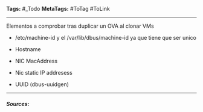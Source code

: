 **Tags:** #_Todo
**MetaTags:** #ToTag #ToLink 
- - -


Elementos a comprobar tras duplicar un OVA al clonar VMs
-  /etc/machine-id y el /var/lib/dbus/machine-id 
ya que tiene que ser unico

-  Hostname

-  NIC MacAddress

- Nic static IP addresess

- UUID (dbus-uuidgen)

- - - 
#### ***Sources:***
